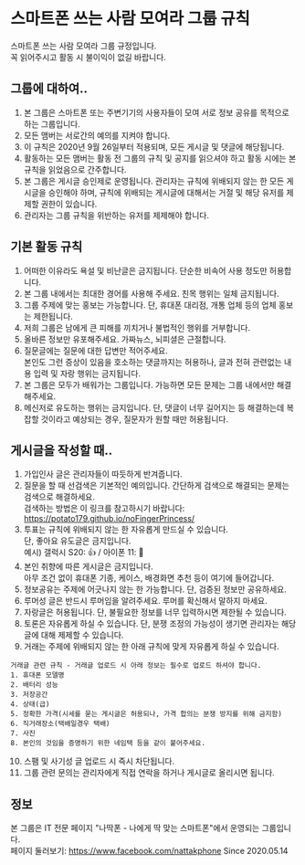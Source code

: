 # 스마트폰 쓰는 사람 모여라 그룹 규칙
스마트폰 쓰는 사람 모여라 그룹 규정입니다.    
꼭 읽어주시고 활동 시 불이익이 없길 바랍니다.    

## 그룹에 대하여..
1. 본 그룹은 스마트폰 또는 주변기기의 사용자들이 모여 서로 정보 공유를 목적으로 하는 그룹입니다.
2. 모든 맴버는 서로간의 예의를 지켜야 합니다.
3. 이 규칙은 2020년 9월 26일부터 적용되며, 모든 게시글 및 댓글에 해당됩니다.
4. 활동하는 모든 맴버는 활동 전 그룹의 규칙 및 공지를 읽으셔야 하고 활동 시에는 본 규칙을 읽었음으로 간주합니다.
5. 본 그룹은 게시글 승인제로 운영됩니다. 관리자는 규칙에 위배되지 않는 한 모든 게시글을 승인해야 하며, 규칙에 위배되는 게시글에 대해서는 거절 및 해당 유저를 제제할 권한이 있습니다.
6. 관리자는 그룹 규칙을 위반하는 유저를 제제해야 합니다.

## 기본 활동 규칙
1. 어떠한 이유라도 욕설 및 비난글은 금지됩니다. 단순한 비속어 사용 정도만 허용합니다.
2. 본 그룹 내에서는 최대한 경어를 사용해 주세요. 친목 행위는 일체 금지됩니다. 
3. 그룹 주제에 맞는 홍보는 가능합니다. 단, 휴대폰 대리점, 개통 업체 등의 업체 홍보는 제한됩니다. 
4. 저희 그룹은 남에게 큰 피해를 끼치거나 불법적인 행위를 거부합니다.
5. 올바른 정보만 유포해주세요. 가짜뉴스, 뇌피셜은 근절합니다.
6. 질문글에는 질문에 대한 답변만 적어주세요.    
본인도 그런 증상이 있음을 호소하는 댓글까지는 허용하나, 글과 전혀 관련없는 내용 입력 및 자랑 행위는 금지됩니다.
7. 본 그룹은 모두가 배워가는 그룹입니다. 가능하면 모든 문제는 그룹 내에서만 해결해주세요.
8. 메신저로 유도하는 행위는 금지입니다. 단, 댓글이 너무 길어지는 등 해결하는데 복잡할 것이라고 예상되는 경우, 질문자가 원할 때만 허용됩니다.

## 게시글을 작성할 때..
1. 가입인사 글은 관리자들이 따듯하게 반겨줍니다.
2. 질문을 할 때 선검색은 기본적인 예의입니다. 간단하게 검색으로 해결되는 문제는 검색으로 해결하세요.   
검색하는 방법은 이 링크를 참고하시기 바랍니다: https://potato179.github.io/noFingerPrincess/
3. 투표는 규칙에 위배되지 않는 한 자유롭게 만드실 수 있습니다.     
단, 좋아요 유도글은 금지입니다.   
예시) 갤럭시 S20: 👍 / 아이폰 11: 💓   
4. 본인 취향에 따른 게시글은 금지입니다.     
아무 조건 없이 휴대폰 기종, 케이스, 배경화면 추천 등이 여기에 들어갑니다.    
5. 정보공유는 주제에 어긋나지 않는 한 가능합니다. 단, 검증된 정보만 공유하세요.
6. 루머성 글은 반드시 루머임을 알려주세요. 루머를 확신해서 말하지 마세요.
7. 자랑글은 허용됩니다. 단, 불필요한 정보를 너무 입력하시면 제한될 수 있습니다.
8. 토론은 자유롭게 하실 수 있습니다. 단, 분쟁 조정의 가능성이 생기면 관리자는 해당 글에 대해 제제할 수 있습니다.
9. 거래는 주제에 위배되지 않는 한 아래 규칙에 맞게 자유롭게 하실 수 있습니다.
```
거래글 관련 규칙 - 거래글 업로드 시 아래 정보는 필수로 업로드 하셔야 합니다.
1. 휴대폰 모델명
2. 배터리 성능
3. 저장공간
4. 상태(급)
5. 정확한 가격(시세를 묻는 게시글은 허용되나, 가격 합의는 분쟁 방지를 위해 금지함)
6. 직거래장소(택배일경우 택배)
7. 사진
8. 본인의 것임을 증명하기 위한 네임택 등을 같이 붙어주세요.
```
10. 스팸 및 사기성 글 업로드 시 즉시 차단됩니다.
11. 그룹 관련 문의는 관리자에게 직접 연락을 하거나 게시글로 올리시면 됩니다.

## 정보
본 그룹은 IT 전문 페이지 "나딱폰 - 나에게 딱 맞는 스마트폰"에서 운영되는 그룹입니다.   
페이지 둘러보기: https://www.facebook.com/nattakphone
Since 2020.05.14
